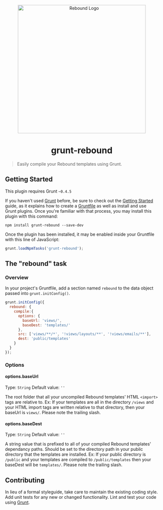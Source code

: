 <p align="center">
  <img src="http://reboundjs.com/images/rebound-large.svg" alt="Rebound Logo" width="420px" />
</p>
<h1 align="center">grunt-rebound</h1>

> Easily compile your Rebound templates using Grunt.

## Getting Started
This plugin requires Grunt `~0.4.5`

If you haven't used [Grunt](http://gruntjs.com/) before, be sure to check out the [Getting Started](http://gruntjs.com/getting-started) guide, as it explains how to create a [Gruntfile](http://gruntjs.com/sample-gruntfile) as well as install and use Grunt plugins. Once you're familiar with that process, you may install this plugin with this command:

```shell
npm install grunt-rebound --save-dev
```

Once the plugin has been installed, it may be enabled inside your Gruntfile with this line of JavaScript:

```js
grunt.loadNpmTasks('grunt-rebound');
```

## The "rebound" task

### Overview
In your project's Gruntfile, add a section named `rebound` to the data object passed into `grunt.initConfig()`.

```js
grunt.initConfig({
  rebound: {
    compile:{
      options: {
        baseUrl: 'views/',
        baseDest: 'templates/'
      },
      src: ['views/**/*', '!views/layouts/**', '!views/emails/**'],
      dest: 'public/templates'
    }
  }
});
```

### Options

#### options.baseUrl
Type: `String`
Default value: `''`

The root folder that all your uncompiled Rebound templates' HTML `<import>` tags are relative to. Ex: If your templates are all in the directory `/views` and your HTML import tags are written relative to that directory, then your baseUrl is `views/`. Please note the trailing slash.

#### options.baseDest
Type: `String`
Default value: `''`

A string value that is prefixed to all of your compiled Rebound templates' dependancy paths. Should be set to the directory path in your pubilc directory that the templates are installed. Ex: If your public directory is `/public` and your templates are compiled to `/public/templates` then your baseDest will be `templates/`. Please note the trailing slash.

## Contributing
In lieu of a formal styleguide, take care to maintain the existing coding style. Add unit tests for any new or changed functionality. Lint and test your code using [Grunt](http://gruntjs.com/).

